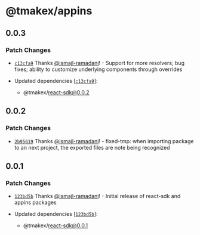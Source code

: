 # @tmakex/appins

## 0.0.3

### Patch Changes

- [`c13cfa9`](https://github.com/dart-tech/tmx/commit/c13cfa941b85c55eea8b974d223f0851e2187548) Thanks [@ismajl-ramadani](https://github.com/ismajl-ramadani)! - Support for more resolvers; bug fixes; ability to customize underlying components through overrides

- Updated dependencies [[`c13cfa9`](https://github.com/dart-tech/tmx/commit/c13cfa941b85c55eea8b974d223f0851e2187548)]:
  - @tmakex/react-sdk@0.0.2

## 0.0.2

### Patch Changes

- [`2b95619`](https://github.com/dart-tech/tmx/commit/2b9561938d1ce8ad95440b9de9d3a3c22d8c0737) Thanks [@ismajl-ramadani](https://github.com/ismajl-ramadani)! - fixed-tmp: when importing package to an next project, the exported files are note being recognized

## 0.0.1

### Patch Changes

- [`123bd5b`](https://github.com/dart-tech/tmx/commit/123bd5b08313cfdc99e834ba62e78d3979b3b59b) Thanks [@ismajl-ramadani](https://github.com/ismajl-ramadani)! - Initial release of react-sdk and appins packages

- Updated dependencies [[`123bd5b`](https://github.com/dart-tech/tmx/commit/123bd5b08313cfdc99e834ba62e78d3979b3b59b)]:
  - @tmakex/react-sdk@0.0.1
